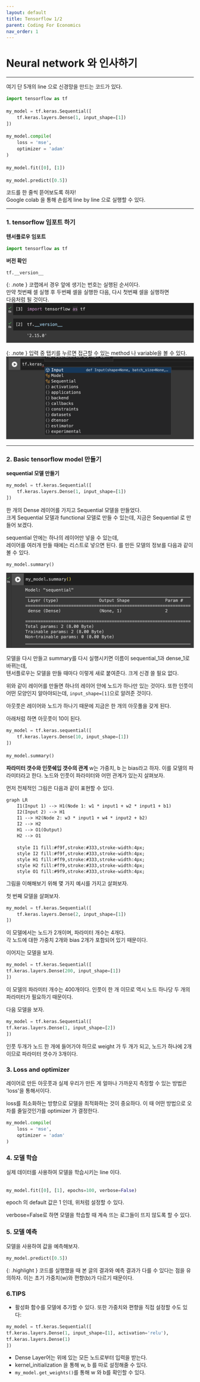```yaml
---
layout: default
title: Tensorflow 1/2
parent: Coding For Economics
nav_order: 1
---
```


# Neural network 와 인사하기

---

여기 단 5개의 line 으로 신경망을 만드는 코드가 있다.

```python
import tensorflow as tf

my_model = tf.keras.Sequential([
    tf.keras.layers.Dense(1, input_shape=[1])
])

my_model.compile(
    loss = 'mse',
    optimizer = 'adam'
)

my_model.fit([0], [1])

my_model.predict([0.5])
```

코드를 한 줄씩 뜯어보도록 하자!  
Google colab 을 통해 손쉽게 line by line 으로 실행할 수 있다.

---

### 1. tensorflow 임포트 하기

**텐서플로우 임포트**

```python
import tensorflow as tf
```

**버전 확인**

```python
tf.__version__
```

{: .note }
코랩에서 경우 앞에 생기는 번호는 실행된 순서이다.  
만약 첫번째 셀 실행 후 두번째 셀을 실행한 다음, 다시 첫번째 셀을 실행하면  
다음처럼 될 것이다.
![](../../assets/images/tf1.png)

{: .note }
입력 중 탭키를 누르면 접근할 수 있는 method 나 variable을 볼 수 있다.
![](../../assets/images/tf2.png)

---

### 2. Basic tensorflow model 만들기

**sequential 모델 만들기**

```python
my_model = tf.keras.Sequential([
    tf.keras.layers.Dense(1, input_shape=[1])
])
```

한 개의 Dense 레이어를 가지고 Sequential 모델을 만들었다.  
크게 Sequential 모델과 functional 모델로 만들 수 있는데, 지금은 Sequential 로 만들어 보겠다.

sequential 안에는 하나의 레이어만 넣을 수 있는데,  
레이어를 여러개 만들 때에는 리스트로 넣으면 된다.
를
만든 모델의 정보를 다음과 같이 볼 수 있다.

```python
my_model.summary()
```

![](../../assets/images/tf3.png)

모델을 다시 만들고 summary를 다시 실행시키면 이름이 sequential_1과 dense_1로 바뀌는데,  
텐서플로우는 모델을 만들 때마다 이렇게 새로 붙여준다. 크게 신경 쓸 필요 없다.

위와 같이 레이어를 만들면 하나의 레이어 안에 노드가 하나만 있는 것이다.
또한 인풋이 어떤 모양인지 알아야되는데, `input_shape=[1]`으로 알려준 것이다.

아웃풋은 레이어와 노드가 하나기 때문에 지금은 한 개의 아웃풀을 갖게 된다.

아래처럼 하면 아웃풋이 10이 된다.

```python
my_model = tf.keras.sequential([
    tf.keras.layers.Dense(10, input_shape=[1])
])

my_model.summary()
```

**파라미터 갯수와 인풋쉐입 갯수의 관계**
w는 가중치, b 는 bias라고 하자. 이를 모델의 파라미터라고 한다.
노드와 인풋이 파라미터와 어떤 관계가 있는지 살펴보자.

먼저 전체적인 그림은 다음과 같이 표현할 수 있다.

```mermaid
graph LR
    I1(Input 1) --> H1(Node 1: w1 * input1 + w2 * input1 + b1)
    I2(Input 2) --> H1
    I1 --> H2(Node 2: w3 * input1 + w4 * input2 + b2)
    I2 --> H2
    H1 --> O1(Output)
    H2 --> O1

    style I1 fill:#f9f,stroke:#333,stroke-width:4px;
    style I2 fill:#f9f,stroke:#333,stroke-width:4px;
    style H1 fill:#ff9,stroke:#333,stroke-width:4px;
    style H2 fill:#ff9,stroke:#333,stroke-width:4px;
    style O1 fill:#9f9,stroke:#333,stroke-width:4px;

```

그림을 이해해보기 위해 몇 가지 예시를 가지고 살펴보자.

첫 번째 모델을 살펴보자.

```python
my_model = tf.keras.Sequential([
    tf.keras.layers.Dense(2, input_shape=[1])
])
```

이 모델에서는 노드가 2개이며, 파라미터 개수는 4개다.  
각 노드에 대한 가중치 2개와 bias 2개가 포함되어 있기 때문이다.

이어지는 모델을 보자.

```python
my_model = tf.keras.Sequential([
tf.keras.layers.Dense(200, input_shape=[1])
])
```

이 모델의 파라미터 개수는 400개이다.
인풋이 한 개 이므로 역시 노드 하나당 두 개의 파라미터가 필요하기 때문이다.

다음 모델을 보자.

```python
my_model = tf.keras.Sequential([
tf.keras.layers.Dense(1, input_shape=[2])
])
```

인풋 두개가 노드 한 개에 들어가야 하므로 weight 가 두 개가 되고,
노드가 하나에 2개이므로 파라미터 갯수가 3개이다.

### 3. Loss and optimizer

레이어로 만든 아웃풋과 실제 우리가 만든 게 얼마나 가까운지 측정할 수 있는 방법은 'loss'을 통해서이다.

loss를 최소화하는 방향으로 모델을 최적화하는 것이 중요하다.
이 때 어떤 방법으로 오차를 줄일것인가를 optimizer 가 결정한다.

```python
my_model.compile(
    loss = 'mse',
    optimizer = 'adam'
)
```

### 4. 모델 학습

실제 데이터를 사용하여 모델을 학습시키는 line 이다.

```python

my_model.fit([0], [1], epochs=100, verbose=False)

```

epoch 의 default 값은 1 인데, 위처럼 설정할 수 있다.

verbose=False로 하면 모델을 학습할 때 계속 뜨는 로그들이 뜨지 않도록 할 수 있다.

### 5. 모델 예측

모델을 사용하여 값을 예측해보자.

```python
my_model.predict([0.5])
```

{: .highlight }
코드를 실행했을 때 본 글의 결과와 예측 결과가 다를 수 있다는 점을 유의하자. 이는 초기 가중치(w)와 편향(b)가 다르기 때문이다.

### 6.TIPS

- 활성화 함수를 모델에 추가할 수 있다. 또한 가중치와 편향을 직접 설정할 수도 있다:

```python
my_model = tf.keras.Sequential([
tf.keras.layers.Dense(1, input_shape=[1], activation='relu'),
tf.keras.layers.Dense(1)
])
```

- Dense Layer어는 위에 있는 모든 노드로부터 입력을 받는다.
- kernel_initialization 을 통해 w, b 를 따로 설정해줄 수 있다.
- `my_model.get_weights()`를 통해 w 와 b를 확인할 수 있다.
